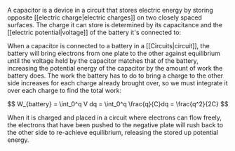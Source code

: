A capacitor is a device in a circuit that stores electric energy by storing opposite [[electric charge|electric charges]] on two closely spaced surfaces. The charge it can store is determined by its capacitance and the [[electric potential|voltage]] of the battery it's connected to:


When a capacitor is connected to a battery in a [[Circuits|circuit]], the battery will bring electrons from one plate to the other against equilibrium until the voltage held by the capacitor matches that of the battery, increasing the potential energy of the capacitor by the amount of work the battery does. The work the battery has to do to bring a charge to the other side increases for each charge already brought over, so we must integrate it over each charge to find the total work:

$$
W_{battery} = \int_0^q V dq = \int_0^q \frac{q}{C}dq = \frac{q^2}{2C}
$$

When it is charged and placed in a circuit where electrons can flow freely, the electrons that have been pushed to the negative plate will rush back to the other side to re-achieve equilibrium, releasing the stored up potential energy. 